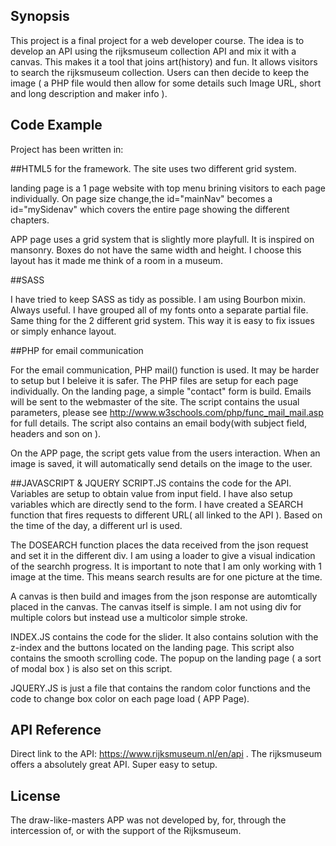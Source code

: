 ## Synopsis
This project is a final project for a web developer course. The idea is to develop an API using the rijksmuseum collection API and
mix it with a canvas. This makes it a tool that joins art(history) and fun.
It allows visitors to search the rijksmuseum collection. Users can then decide to keep the image ( a PHP file would then allow for some
details such Image URL, short and long description and maker info ).


## Code Example

Project has been written in: 

##HTML5 for the framework. The site uses two different grid system. 

landing page is a 1 page website with top menu brining visitors to each page individually.
On page size change,the id="mainNav" becomes a id="mySidenav" which covers the entire page showing the different chapters.

APP page uses a grid system that is slightly more playfull. It is inspired on mansonry. Boxes do not have the same width and height.
I choose this layout has it made me think of a room in a museum.

##SASS

I have tried to keep SASS as tidy as possible. I am using Bourbon mixin. Always useful.
I have grouped all of my fonts onto a separate partial file. Same thing for the 2 different grid system. This way it is easy
to fix issues or simply enhance layout.


##PHP for email communication

For the email communication, PHP mail() function is used. It may be harder to setup but I beleive it is safer.
The PHP files are setup for each page individually.
On the landing page, a simple "contact" form is build. Emails will be sent to the webmaster of the site. 
The script contains the usual parameters, please see http://www.w3schools.com/php/func_mail_mail.asp for full details.
The script also contains an email body(with subject field, headers and son on ).

On the APP page, the script gets value from the users interaction. When an image is saved, it will automatically send
details on the image to the user.


##JAVASCRIPT & JQUERY
 SCRIPT.JS contains the code for the API. Variables are setup to obtain value from input field. 
 I have also setup variables which are directly send to the form. 
 I have created a SEARCH function that fires requests to different URL( all linked to the API ). Based on the time of the day,
 a different url is used.
 
 The DOSEARCH function places the data received from the json request and set it in the different div. 
 I am using a loader to give a visual indication of the searchh progress.
 It is important to note that I am only working with 1 image at the time. This means search results are for one picture at the time.
 
 A canvas is then build and images from the json response are automtically placed in the canvas. 
 The canvas itself is simple. I am not using div for multiple colors but instead use a multicolor simple stroke.
 
 INDEX.JS contains the code for the slider. It also contains solution with the z-index and the buttons located on the landing
 page. This script also contains the smooth scrolling code. The popup on the landing page ( a sort of modal box ) is also set on 
 this script.
 
 JQUERY.JS is just a file that contains the random color functions and the code to change box color on each page load ( APP Page).


## API Reference

Direct link to the API: https://www.rijksmuseum.nl/en/api . The rijksmuseum offers a absolutely great API.
Super easy to setup.


## License

The draw-like-masters APP was not developed by, for, through the intercession of, or with the support of the Rijksmuseum.
